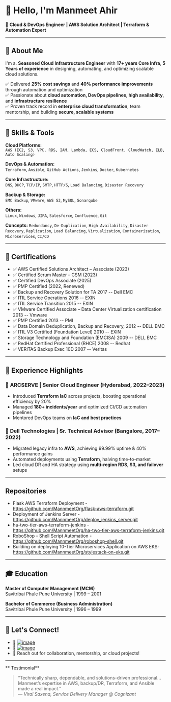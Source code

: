 # 👋 Hello, I'm Manmeet Ahir

🚀 **Cloud & DevOps Engineer | AWS Solution Architect | Terraform & Automation Expert**

---

## 🧩 About Me

I'm a. **Seasoned Cloud Infrastructure Engineer** with **17+ years Core Infra**, **5 Years of experience** in designing, automating, and optimizing scalable cloud solutions.

✅ Delivered **25% cost savings** and **40% performance improvements** through automation and optimization  
✅ Passionate about **cloud automation, DevOps pipelines, high availability**, and **infrastructure resilience**  
✅ Proven track record in **enterprise cloud transformation**, team mentorship, and building **secure, scalable systems**

---

## 🔧 Skills & Tools

**Cloud Platforms:**  
`AWS (EC2, S3, VPC, RDS, IAM, Lambda, ECS, CloudFront, CloudWatch, ELB, Auto Scaling)`

**DevOps & Automation:**  
`Terraform`, `Ansible`, `GitHub Actions`, `Jenkins`, `Docker`, `Kubernetes`

**Core Infrastructure:**  
`DNS`, `DHCP`, `TCP/IP`, `SMTP`, `HTTP/S`, `Load Balancing`, `Disaster Recovery`

**Backup & Storage:**  
`EMC Backup`, `VMware`, `AWS S3`, `MySQL`, `Sonarqube`

**Others:**  
`Linux`, `Windows`, `JIRA`, `Salesforce`, `Confluence`, `Git`

**Concepts:**
`Redundancy`, `De-Duplication`, `High Availability`, `Disaster Recovery`, `Replication`, `Load Balancing`, `Virtualization`, 
`Containerization`, `Microservices`, `CI/CD`

---

## 📜 Certifications

- ✅ AWS Certified Solutions Architect – Associate (2023)
- ✅ Certified Scrum Master – CSM (2023)
- ✅ Certified DevOps Associate (2025)
- ✅ PMP Certified (2022, Renewed)
- ✅ Backup and Recovery Solution for TA 2017 -- Dell EMC
- ✅ ITIL Service Operations 2016 -- EXIN
- ✅ ITIL Service Transition 2015 -- EXIN
- ✅ VMware Certified Associate – Data Center Virtualization certification 2013 -- Vmware
- ✅ PMP Certified 2013 -- PMI
- ✅ Data Domain Deduplication, Backup and Recovery, 2012 -- DELL EMC
- ✅ ITIL V3 Certified (Foundation Level) 2010 -- EXIN
- ✅ Storage Technology and Foundation (EMCISA) 2009 -- DELL EMC
- ✅ RedHat Certified Professional (RHCE) 2008 -- Redhat
- ✅ VERITAS Backup Exec 10D 2007 -- Veritas

---

## 💼 Experience Highlights

### 🔹 **ARCSERVE | Senior Cloud Engineer** (Hyderabad, 2022–2023)
- Introduced **Terraform IaC** across projects, boosting operational efficiency by 20%
- Managed **180+ incidents/year** and optimized CI/CD automation pipelines
- Mentored DevOps teams on **IaC and best practices**

### 🔹 **Dell Technologies | Sr. Technical Advisor** (Bangalore, 2017–2022)
- Migrated legacy infra to **AWS**, achieving 99.99% uptime & 40% performance gains
- Automated deployments using **Terraform**, halving time-to-market
- Led cloud DR and HA strategy using **multi-region RDS, S3, and failover** setups

---
##  Repositories

- Flask AWS Terraform Deployment - https://github.com/MannmeetOrg/flask-aws-terraform.git
- Deployment of Jenkins Server - https://github.com/MannmeetOrg/deploy_jenkins_server.git
- ha-two-tier-aws-terraform-jenkins - https://github.com/MannmeetOrg/ha-two-tier-aws-terraform-jenkins.git
- RoboShop - Shell Script Automation - https://github.com/MannmeetOrg/roboshop-shell.git
- Building on deploying 10-Tier Microservices Application on AWS EKS- https://github.com/MannmeetOrg/stylestack-on-eks.git

---

## 🎓 Education

**Master of Computer Management (MCM)**  
Savitribai Phule Pune University | 1999 – 2001

**Bachelor of Commerce (Business Administration)**  
Savitribai Phule Pune University | 1996 – 1999

---

## 🔗 Let's Connect!

- 🔗 [![image](https://github.com/MannmeetOrg/.github/assets/174325221/6cb4e35c-7fc8-49e9-a5c9-0ffd83e4d68f)](https://www.linkedin.com/in/manmeetkahir)
- 🧰 [![image](https://github.com/MannmeetOrg/.github/assets/174325221/bd56fe9e-129d-46f6-9c7a-e6f0eebfff17)](https://github.com/MannmeetOrg/.github.git)
- 💬 Reach out for collaboration, mentorship, or cloud projects!

---
** Testimonial**
> “Technically sharp, dependable, and solutions-driven professional… Manmeet’s expertise in AWS, backup/DR, Terraform, and Ansible made a real impact.”  
> — *Viral Saxena, Service Delivery Manager @ Cognizant*

